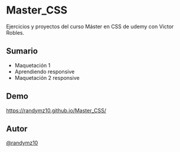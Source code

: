 # Master_CSS

Ejercicios y proyectos del curso Máster en CSS de udemy con Victor Robles.

## Sumario

- Maquetación 1
- Aprendiendo responsive
- Maquetación 2 responsive 

## Demo

https://randymz10.github.io/Master_CSS/

## Autor

[@randymz10](https://github.com/randymz10)
